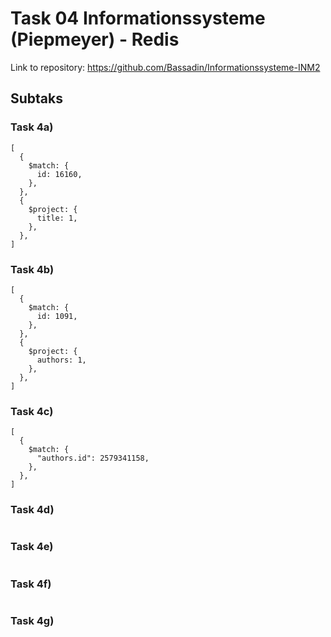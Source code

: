 # Task 04 Informationssysteme (Piepmeyer) - Redis

Link to repository: https://github.com/Bassadin/Informationssysteme-INM2

## Subtaks

### Task 4a)

```mongodb
[
  {
    $match: {
      id: 16160,
    },
  },
  {
    $project: {
      title: 1,
    },
  },
]
```

### Task 4b)

```mongodb
[
  {
    $match: {
      id: 1091,
    },
  },
  {
    $project: {
      authors: 1,
    },
  },
]
```

### Task 4c)

```mongodb
[
  {
    $match: {
      "authors.id": 2579341158,
    },
  },
]
```

### Task 4d)

```mongodb

```

### Task 4e)

```mongodb

```

### Task 4f)

```mongodb

```

### Task 4g)

```mongodb

```